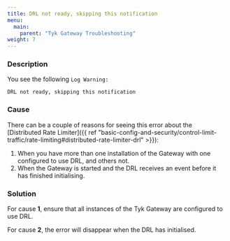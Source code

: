 ```yaml
---
title: DRL not ready, skipping this notification
menu:
  main:
    parent: "Tyk Gateway Troubleshooting"
weight: 7
---
```


### Description

You see the following `Log Warning:`

`DRL not ready, skipping this notification`


### Cause

There can be a couple of reasons for seeing this error about the [Distributed Rate Limiter]({{ ref "basic-config-and-security/control-limit-traffic/rate-limiting#distributed-rate-limiter-drl" >}}):

 1. When you have more than one installation of the Gateway with one configured to use DRL, and others not.
 2. When the Gateway is started and the DRL receives an event before it has finished initialising.

### Solution

For cause **1**, ensure that all instances of the Tyk Gateway are configured to use DRL.

For cause **2**, the error will disappear when the DRL has initialised. 